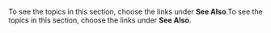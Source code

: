<span data-ttu-id="c1d86-101">To see the topics in this section, choose the links under **See Also**.</span><span class="sxs-lookup"><span data-stu-id="c1d86-101">To see the topics in this section, choose the links under **See Also**.</span></span>